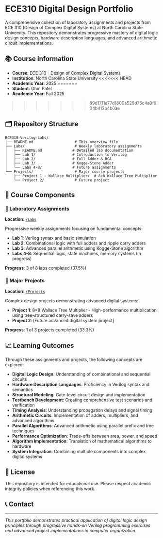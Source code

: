 # ECE310 Digital Design Portfolio

A comprehensive collection of laboratory assignments and projects from ECE 310 (Design of Complex Digital Systems) at North Carolina State University. This repository demonstrates progressive mastery of digital logic design concepts, hardware description languages, and advanced arithmetic circuit implementations.

## 📚 Course Information

- **Course**: ECE 310 - Design of Complex Digital Systems
- **Institution**: North Carolina State University
<<<<<<< HEAD
- **Academic Year**: 2025
=======
- **Student**: Ohm Patel
- **Academic Year**: Fall 2025
>>>>>>> 89d1711a77d1800a529d75c4a0f904b412a4b6ae

## 🗂️ Repository Structure

```
ECE310-Verilog-Labs/
├── README.md                   # This overview file
├── Labs/                       # Weekly laboratory assignments
│   ├── README.md              # Detailed lab documentation
│   ├── Lab 1/                 # Introduction to Verilog
│   ├── Lab 2/                 # Full Adder & RCA
│   ├── Lab 3/                 # Kogge-Stone Adder
│   └── Labs 4-8/              # Future assignments
└── Projects/                   # Major course projects
    ├── Project 1 - Wallace Multiplier/  # 8×8 Wallace Tree Multiplier
    └── Project 2/              # Future project
```

## 🔬 Course Components

### 📖 Laboratory Assignments
**Location**: [`/Labs`](./Labs)

Progressive weekly assignments focusing on fundamental concepts:
- **Lab 1**: Verilog syntax and basic simulation
- **Lab 2**: Combinational logic with full adders and ripple carry adders
- **Lab 3**: Advanced parallel arithmetic using Kogge-Stone algorithm
- **Labs 4-8**: Sequential logic, state machines, memory systems (in progress)

**Progress**: 3 of 8 labs completed (37.5%)

### 🚀 Major Projects  
**Location**: [`/Projects`](./Projects)

Complex design projects demonstrating advanced digital systems:
- **Project 1**: 8×8 Wallace Tree Multiplier - High-performance multiplication using tree-structured carry-save adders
- **Project 2**: [Future advanced digital system project]

**Progress**: 1 of 3 projects completed (33.3%)

## 📈 Learning Outcomes

Through these assignments and projects, the following concepts are explored:

- **Digital Logic Design**: Understanding of combinational and sequential circuits
- **Hardware Description Languages**: Proficiency in Verilog syntax and semantics
- **Structural Modeling**: Gate-level circuit design and implementation
- **Testbench Development**: Creating comprehensive test scenarios and verification
- **Timing Analysis**: Understanding propagation delays and signal timing
- **Arithmetic Circuits**: Implementation of adders, multipliers, and advanced algorithms
- **Parallel Algorithms**: Advanced arithmetic using parallel prefix and tree techniques
- **Performance Optimization**: Trade-offs between area, power, and speed
- **Algorithm Implementation**: Translation of mathematical algorithms to hardware
- **System Integration**: Combining multiple components into complex digital systems

## 📄 License

This repository is intended for educational use. Please respect academic integrity policies when referencing this work.

## 📞 Contact

---

*This portfolio demonstrates practical application of digital logic design principles through progressive hands-on Verilog programming exercises and advanced project implementations in computer organization.* 
